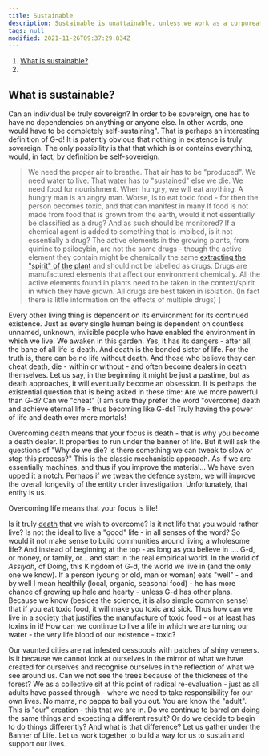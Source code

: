 ```yaml
---
title: Sustainable
description: Sustainable is unattainable, unless we work as a corporeation.
tags: null
modified: 2021-11-26T09:37:29.834Z
---
```


1. [What is sustainable?](#what-is-sustainable)
2.

## What is sustainable?

Can an individual be truly sovereign? In order to be sovereign, one has to have no dependencies on anything or anyone else. In other words, one would have to be completely self-sustaining". That is perhaps an interesting definition of G-d! It is patently obvious that nothing in existence is truly sovereign. The only possibility is that that which is or contains everything, would, in fact, by definition be self-sovereign.

> We need the proper air to breathe. That air has to be "produced". We need water to live. That water has to "sustained" else we die. We need food for nourishment. When hungry, we will eat anything. A hungry man is an angry man. Worse, is to eat toxic food - for then the person becomes toxic, and that can manifest in many If food is not made from food that is grown from the earth, would it not essentially be classified as a drug? And as such should be monitored? If a chemical agent is added to something that is imbibed, is it not essentially a drug? The active elements in the growing plants, from quinine to psilocybin, are not the same drugs - though the active element they contain might be chemically the same [extracting the "spirit" of the plant](/posts/alchemy/) and should not be labelled as drugs. Drugs are manufactured elements that affect our environment chemically. All the active elements found in plants need to be taken in the context/spirit in which they have grown. All drugs are best taken in isolation. (In fact there is little information on the effects of multiple drugs) ]

Every other living thing is dependent on its environment for its continued existence. Just as every single human being is dependent on countless unnamed, unknown, invisible people who have enabled the environment in which we live. We awaken in this garden. Yes, it has its dangers - after all, the bane of all life is death. And death is the bonded sister of life. For the truth is, there can be no life without death. And those who believe they can cheat death, die - within or without - and often become dealers in death themselves. Let us say, in the beginning it might be just a pastime, but as death approaches, it will eventually become an obsession. It is perhaps the existential question that is being asked in these time: Are we more powerful than G-d? Can we "cheat" (I am sure they prefer the word "overcome) death and achieve eternal life - thus becoming like G-ds! Truly having the power of life and death over mere mortals!

Overcoming death means that your focus is death - that is why you become a death dealer. It properties to run under the banner of life. But it will ask the questions of "Why do we die? Is there something we can tweak to slow or stop this process?" This is the classic mechanistic approach. As if we are essentially machines, and thus if you improve the material... We have even upped it a notch. Perhaps if we tweak the defence system, we will improve the overall longevity of the entity under investigation. Unfortunately, that entity is us.

Overcoming life means that your focus is life!

Is it truly [death](light_dark.html) that we wish to overcome? Is it not life that you would rather live? Is not the ideal to live a "good" life - in all senses of the word? So would it not make sense to build communities around living a wholesome life? And instead of beginning at the top - as long as you believe in .... G-d, or money, or family, or... and start in the real empirical world. In the world of _Assiyah_, of Doing, this Kingdom of G-d, the world we live in (and the only one we know). If a person (young or old, man or woman) eats "well" - and by well I mean healthily (local, organic, seasonal food) - he has more chance of growing up hale and hearty - unless G-d has other plans. Because we know (besides the science, it is also simple common sense) that if you eat toxic food, it will make you toxic and sick. Thus how can we live in a society that justifies the manufacture of toxic food - or at least has toxins in it! How can we continue to live a life in which we are turning our water - the very life blood of our existence - toxic?

Our vaunted cities are rat infested cesspools with patches of shiny veneers. Is it because we cannot look at ourselves in the mirror of what we have created for ourselves and recognise ourselves in the reflection of what we see around us. Can we not see the trees because of the thickness of the forest? We as a collective sit at this point of radical re-evaluation - just as all adults have passed through - where we need to take responsibility for our own lives. No mama, no pappa to bail you out. You are know the "adult". This is "our" creation - this that we are in. Do we continue to barrel on doing the same things and expecting a different result? Or do we decide to begin to do things differently? And what is that difference? Let us gather under the Banner of Life. Let us work together to build a way for us to sustain and support our lives.
